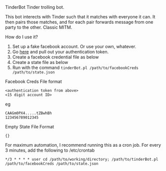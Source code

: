 TinderBot
Tinder trolling bot.

This bot interects with Tinder such that it matches with everyone it can. It then pairs those matches, and for each pair forwards message from one party to the other. Classic MITM.

How do I use it?

1. Set up a fake facebook account. Or use your own, whatever.
2. Go <a href="https://www.facebook.com/dialog/oauth?client_id=464891386855067&redirect_uri=https://www.facebook.com/connect/login_success.html&scope=basic_info,email,public_profile,user_about_me,user_activities,user_birthday,user_education_history,user_friends,user_interests,user_likes,user_location,user_photos,user_relationship_details&response_type=token">here</a> and pull out your authentication token.
3. Create a facebook credential file as below
4. Create a state file as below
5. Run with the command ```tinderBot.pl /path/to/facebookCreds /path/to/state.json```

Facebook Creds File format
```
<authentication token from above>
<15 digit account ID>
```

eg

```
CAAGm0PX4.....tZBwhBh
123456789012345
```

Empty State File Format
```
{}
```

For maximum automation, I recommend running this as a cron job. For every 3 minutes, add the following to /etc/crontab
```
*/3 * * * * user cd /path/to/working/directory; /path/to/tinderBot.pl /path/to/facebookCreds /path/to/state.json
```
